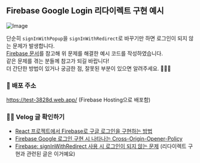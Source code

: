 ## Firebase Google Login 리다이렉트 구현 예시

![Image](https://github.com/user-attachments/assets/b2b9d042-ba46-41b4-85a8-bae06af19bfd)

단순히 `signInWithPopup`을 `signInWithRedirect`로 바꾸기만 하면 로그인이 되지 않는 문제가 발생합니다.<br>
[Firebase 문서](https://firebase.google.com/docs/auth/web/redirect-best-practices?hl=ko)를 참고해 위 문제를 해결한 예시 코드를 작성하였습니다.<br>
같은 문제를 겪는 분들께 참고가 되길 바랍니다!<br>
더 간단한 방법이 있거나 궁금한 점, 잘못된 부분이 있으면 알려주세요. 👀🙌🏻

### 🔗 배포 주소

https://test-3828d.web.app/ (Firebase Hosting으로 배포함)

### ✍🏻 Velog 글 확인하기

- [React 프로젝트에서 Firebase로 구글 로그인을 구현하는 방법](https://velog.io/@ddalgigondu/React-%ED%94%84%EB%A1%9C%EC%A0%9D%ED%8A%B8%EC%97%90%EC%84%9C-Firebase%EB%A1%9C-%EA%B5%AC%EA%B8%80-%EB%A1%9C%EA%B7%B8%EC%9D%B8%EC%9D%84-%EA%B5%AC%ED%98%84%ED%95%98%EB%8A%94-%EB%B0%A9%EB%B2%95)
- [Firebase Google 로그인 구현 시 나타나는 Cross-Origin-Opener-Policy](https://velog.io/@ddalgigondu/Firebase-Google-%EB%A1%9C%EA%B7%B8%EC%9D%B8-%EA%B5%AC%ED%98%84-%EC%8B%9C-%EB%82%98%ED%83%80%EB%82%98%EB%8A%94-COOPCross-Origin-Opener-Policy)
- [Firebase: signInWithRedirect 사용 시 로그인이 되지 않는 문제](https://velog.io/@ddalgigondu/Firebase-signInWithRedirect-%EC%82%AC%EC%9A%A9-%EC%8B%9C-%EB%A1%9C%EA%B7%B8%EC%9D%B8%EC%9D%B4-%EB%90%98%EC%A7%80-%EC%95%8A%EB%8A%94-%EB%AC%B8%EC%A0%9C) (리다이렉트 구현과 관련된 글은 이거예요)
